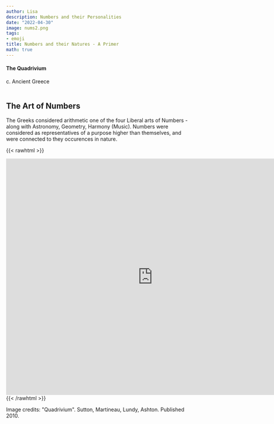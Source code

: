 ```yaml
---
author: Lisa
description: Numbers and their Personalities
date: "2022-04-30"
image: nums2.png 
tags:
- emoji
title: Numbers and their Natures - A Primer
math: true
---
```


#### The Quadrivium
c. Ancient Greece  
&nbsp;


## The Art of Numbers

The Greeks considered arithmetic one of the four Liberal arts of Numbers - along with Astronomy, Geometry,  Harmony (Music). Numbers were considered as representatives of a purpose higher than themselves, and were connected to they occurences in nature.

{{< rawhtml >}}
<div class="center">
<div
style="
    width: 100%;
    height: 3.5rem;
    z-index:2;
    background: var(--bg);
    color: var(--bg);
    position: relative;"
></div>
<div style="margin-top:-3.5rem;z-index:1;position: relative;">
<iframe 
        src="https://editor.p5js.org/lisa-pinto/full/5mNzcssyl"
        style="border-style: none;width: 800px; height: 645px"
        >
</iframe>
</div>
</div>
{{< /rawhtml >}}

Image credits: "Quadrivium". Sutton, Martineau, Lundy, Ashton. Published 2010.
